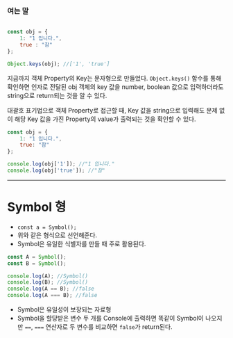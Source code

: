 
### 여는 말

``` js

const obj = {
	1: "1 입니다.",
	true : "참"
};

Object.keys(obj); //['1', 'true']
```

지금까지 객체 Property의 Key는 문자형으로 만들었다.
`Object.keys()` 함수를 통해 확인하면 인자로 전달된 obj 객체의
key 값을 number, boolean 값으로 입력하더라도 string으로 return되는 것을 알 수 있다.

대괄호 표기법으로 객체 Property로 접근할 때, Key 값을 string으로 입력해도
문제 없이 해당 Key 값을 가진 Property의 value가 출력되는 것을 확인할 수 있다.
``` js
const obj = {
	1: "1 입니다.",
	true: "참"
};

console.log(obj['1']); //"1 입니다."
console.log(obj['true']); //"참"
```

---

# Symbol 형

- `const a = Symbol();`
- 위와 같은 형식으로 선언해준다.
- Symbol은 유일한 식별자를 만들 때 주로 활용된다.

``` js
const A = Symbol();
const B = Symbol();

console.log(A); //Symbol()
console.log(B); //Symbol()
console.log(A == B); //false
console.log(A === B); //false
```

- Symbol은 유일성이 보장되는 자료형
- Symbol을 할당받은 변수 두 개를 Console에 출력하면 똑같이 Symbol이 나오지만
   `==`, `===` 연산자로 두 변수를 비교하면 `false`가 return된다.
   